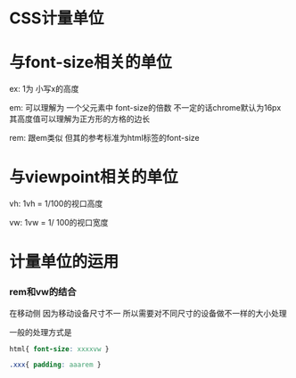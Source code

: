 # CSS计量单位

# 与font-size相关的单位

ex:  1为 小写x的高度

em: 可以理解为 一个父元素中 font-size的倍数 不一定的话chrome默认为16px 其高度值可以理解为正方形的方格的边长

rem: 跟em类似 但其的参考标准为html标签的font-size 

# 与viewpoint相关的单位 

vh: 1vh = 1/100的视口高度

vw: 1vw = 1/ 100的视口宽度

# 计量单位的运用

### rem和vw的结合

在移动侧 因为移动设备尺寸不一 所以需要对不同尺寸的设备做不一样的大小处理

一般的处理方式是 

```css
html{ font-size: xxxxvw }

.xxx{ padding: aaarem }
```